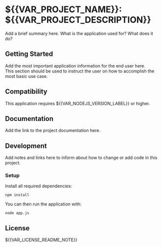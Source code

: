 # ${{VAR_PROJECT_NAME}}: ${{VAR_PROJECT_DESCRIPTION}}

Add a brief summary here. What is the application used for? What does it do?

## Getting Started

Add the most important application information for the end user here.  
This section should be used to instruct the user on how to accomplish the most basic use case.


## Compatibility

This application requires ${{VAR_NODEJS_VERSION_LABEL}} or higher.


## Documentation

Add the link to the project documentation here.


## Development

Add notes and links here to inform about how to change or add code in this project.

### Setup

Install all required dependencies:
```
npm install
```

You can then run the application with:
```
node app.js
```


## License

${{VAR_LICENSE_README_NOTE}}
